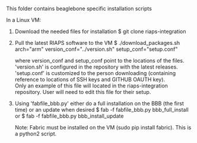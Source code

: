 This folder contains beaglebone specific installation scripts

In a Linux VM:
1) Download the needed files for installation
    $ git clone riaps-integration
2) Pull the latest RIAPS software to the VM
	$ ./download_packages.sh arch="arm" version_conf="../version.sh" setup_conf="setup.conf"
	
	where version_conf and setup_conf point to the locations of the files.  
	'version.sh' is configured in the repository with the latest releases.
	'setup.conf' is customized to the person downloading (containing reference to locations of SSH keys and GITHUB OAUTH key).  
	    Only an example of this file will located in the riaps-integration repository.  User will need to edit this file for their setup. 
	    
3) Using 'fabfile_bbb.py' either do a full installation on the BBB (the first time) or an update when desired
	$ fab -f fabfile_bbb.py bbb_full_install      
	            or
	$ fab -f fabfile_bbb.py bbb_install_update  	
	
	Note:  Fabric must be installed on the VM (sudo pip install fabric).  This is a python2 script.

